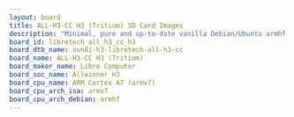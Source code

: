 ```yaml
---
layout: board
title: ALL-H3-CC H3 (Tritium) SD Card Images
description: "Minimal, pure and up-to-date vanilla Debian/Ubuntu armhf SD card images for ALL-H3-CC H3 (Tritium) by Libre Computer, SoC: Allwinner H3, CPU ISA: armv7"
board_id: libretech_all_h3_cc_h3
board_dtb_name: sun8i-h3-libretech-all-h3-cc
board_name: ALL-H3-CC H3 (Tritium)
board_maker_name: Libre Computer
board_soc_name: Allwinner H3
board_cpu_name: ARM Cortex A7 (armv7)
board_cpu_arch_isa: armv7
board_cpu_arch_debian: armhf
---
```

